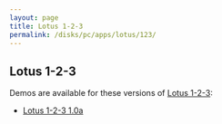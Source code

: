 ```yaml
---
layout: page
title: Lotus 1-2-3
permalink: /disks/pc/apps/lotus/123/
---
```


Lotus 1-2-3
---

Demos are available for these versions of [Lotus 1-2-3](https://en.wikipedia.org/wiki/Lotus_1-2-3):

* [Lotus 1-2-3 1.0a](1.0a/)
